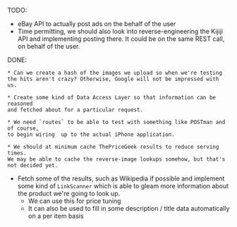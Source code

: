 TODO:

  * eBay API to actually post ads on the behalf of the user
  * Time permitting, we should also look into reverse-engineering the Kijiji
    API and implementing posting there. It could be on the same REST call, on
    behalf of the user.

DONE:

    * Can we create a hash of the images we upload so when we're testing
    the hits aren't crazy? Otherwise, Google will not be impressed with us.

    * Create some kind of Data Access Layer so that information can be reasoned
    and fetched about for a particular request.

    * We need `routes` to be able to test with something like POSTman and of course,
    to begin wiring  up to the actual iPhone application.

    * We should at minimum cache ThePriceGeek results to reduce serving times.
    We may be able to cache the reverse-image lookups somehow, but that's
    not decided yet.

  * Fetch some of the results, such as Wikipedia if possible and implement
  some kind of `LinkScanner` which is able to gleam more information about
  the product we're going to look up.
    * We can use this for price tuning
    * It can also be used to fill in some description / title data automatically
    on a per item basis
